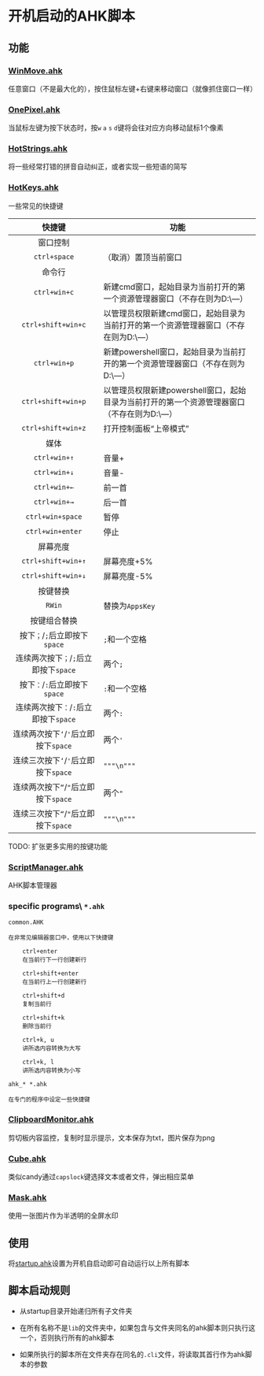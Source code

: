 # 开机启动的AHK脚本

## 功能

### [WinMove.ahk](./startup/WinMove.ahk)

任意窗口（不是最大化的），按住鼠标左键+右键来移动窗口（就像抓住窗口一样）

### [OnePixel.ahk](./startup/OnePixel.ahk)

当鼠标左键为按下状态时，按`w` `a` `s` `d`键将会往对应方向移动鼠标1个像素

### [HotStrings.ahk](./startup/HotStrings.ahk)

将一些经常打错的拼音自动纠正，或者实现一些短语的简写

### [HotKeys.ahk](./startup/HotKeys.ahk)

一些常见的快捷键

|快捷键|功能|
|:---:|----|
|窗口控制|
|`ctrl+space`|（取消）置顶当前窗口|
|命令行|
|`ctrl+win+c`|新建cmd窗口，起始目录为当前打开的第一个资源管理器窗口（不存在则为D:\—）|
|`ctrl+shift+win+c`|以管理员权限新建cmd窗口，起始目录为当前打开的第一个资源管理器窗口（不存在则为D:\—）|
|`ctrl+win+p`|新建powershell窗口，起始目录为当前打开的第一个资源管理器窗口（不存在则为D:\—）|
|`ctrl+shift+win+p`|以管理员权限新建powershell窗口，起始目录为当前打开的第一个资源管理器窗口（不存在则为D:\—）|
|`ctrl+shift+win+z`|打开控制面板“上帝模式”|
|媒体|
|`ctrl+win+↑`|音量+|
|`ctrl+win+↓`|音量-|
|`ctrl+win+←`|前一首|
|`ctrl+win+→`|后一首|
|`ctrl+win+space`|暂停|
|`ctrl+win+enter`|停止|
|屏幕亮度|
|`ctrl+shift+win+↑`|屏幕亮度+5%|
|`ctrl+shift+win+↓`|屏幕亮度-5%|
|按键替换|
|`RWin`|替换为`AppsKey`|
|按键组合替换|
|按下`；`/`;`后立即按下`space`|`;`和一个空格|
|连续两次按下`；`/`;`后立即按下`space`|两个`;`|
|按下`：`/`:`后立即按下`space`|`:`和一个空格|
|连续两次按下`：`/`:`后立即按下`space`|两个`:`|
|连续两次按下`‘`/`'`后立即按下`space`|两个`'`|
|连续三次按下`‘`/`'`后立即按下`space`|`"""\n"""`|
|连续两次按下`“`/`"`后立即按下`space`|两个`"`|
|连续三次按下`“`/`"`后立即按下`space`|`"""\n"""`|

TODO: 扩张更多实用的按键功能

### [ScriptManager.ahk](./startup/ScriptManager.ahk)

AHK脚本管理器

### specific programs\ `*.ahk`

```txtfile
common.AHK

在非常见编辑器窗口中，使用以下快捷键

    ctrl+enter
    在当前行下一行创建新行

    ctrl+shift+enter
    在当前行上一行创建新行

    ctrl+shift+d
    复制当前行

    ctrl+shift+k
    删除当前行

    ctrl+k, u
    讲所选内容转换为大写

    ctrl+k, l
    讲所选内容转换为小写

ahk_* *.ahk

在专门的程序中设定一些快捷键
```

### [ClipboardMonitor.ahk](./startup/ClipboardMonitor/ClipboardMonitor.ahk)

剪切板内容监控，复制时显示提示，文本保存为txt，图片保存为png

### [Cube.ahk](./startup/Cube/Cube.ahk)

类似candy通过`capslock`键选择文本或者文件，弹出相应菜单

### [Mask.ahk](./startup/Mask/Mask.ahk)

使用一张图片作为半透明的全屏水印

## 使用

将[startup.ahk](startup.ahk)设置为开机自启动即可自动运行以上所有脚本

## 脚本启动规则

+ 从startup目录开始递归所有子文件夹

+ 在所有名称不是`lib`的文件夹中，如果包含与文件夹同名的ahk脚本则只执行这一个，否则执行所有的ahk脚本

+ 如果所执行的脚本所在文件夹存在同名的`.cli`文件，将读取其首行作为ahk脚本的参数
